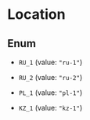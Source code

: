 

# Location

## Enum


* `RU_1` (value: `"ru-1"`)

* `RU_2` (value: `"ru-2"`)

* `PL_1` (value: `"pl-1"`)

* `KZ_1` (value: `"kz-1"`)




